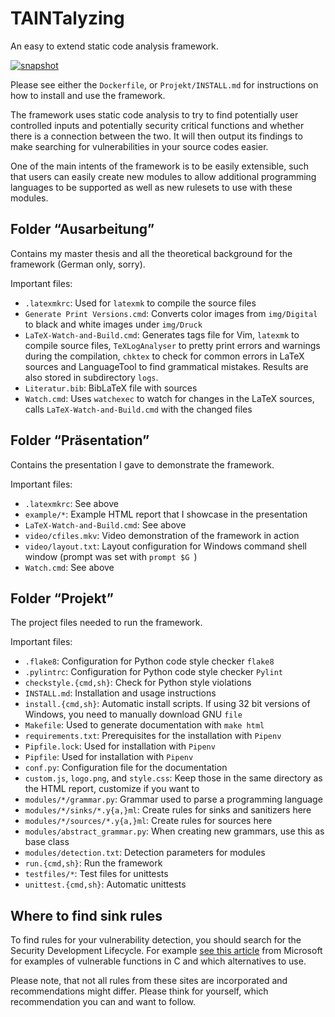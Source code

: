# TAINTalyzing

An easy to extend static code analysis framework.

[![snapshot](/Präsentation/video/snapshot.png)](/Präsentation/video/cfiles.mkv)

Please see either the `Dockerfile`, or `Projekt/INSTALL.md` for instructions on how to install and
use the framework.

The framework uses static code analysis to try to find potentially user controlled inputs and
potentially security critical functions and whether there is a connection between the two.  It will
then output its findings to make searching for vulnerabilities in your source codes easier.

One of the main intents of the framework is to be easily extensible, such that users can easily
create new modules to allow additional programming languages to be supported as well as new rulesets
to use with these modules.

## Folder “Ausarbeitung”

Contains my master thesis and all the theoretical background for the framework (German only, sorry).

Important files:
- `.latexmkrc`: Used for `latexmk` to compile the source files
- `Generate Print Versions.cmd`: Converts color images from `img/Digital` to black and white images
  under `img/Druck`
- `LaTeX-Watch-and-Build.cmd`: Generates tags file for Vim, `latexmk` to compile source files,
  `TeXLogAnalyser` to pretty print errors and warnings during the compilation, `chktex` to check for
  common errors in LaTeX sources and LanguageTool to find grammatical mistakes.  Results are also
  stored in subdirectory `logs`.
- `Literatur.bib`: BibLaTeX file with sources
- `Watch.cmd`: Uses `watchexec` to watch for changes in the LaTeX sources, calls
  `LaTeX-Watch-and-Build.cmd` with the changed files

## Folder “Präsentation”

Contains the presentation I gave to demonstrate the framework.

Important files:
- `.latexmkrc`: See above
- `example/*`: Example HTML report that I showcase in the presentation
- `LaTeX-Watch-and-Build.cmd`: See above
- `video/cfiles.mkv`: Video demonstration of the framework in action
- `video/layout.txt`: Layout configuration for Windows command shell window (prompt was set with
  `prompt $G `)
- `Watch.cmd`: See above

## Folder “Projekt”

The project files needed to run the framework.

Important files:
- `.flake8`: Configuration for Python code style checker `flake8`
- `.pylintrc`: Configuration for Python code style checker `Pylint`
- `checkstyle.{cmd,sh}`: Check for Python style violations
- `INSTALL.md`: Installation and usage instructions
- `install.{cmd,sh}`: Automatic install scripts.  If using 32 bit versions of Windows, you need to
  manually download GNU `file`
- `Makefile`: Used to generate documentation with `make html`
- `requirements.txt`: Prerequisites for the installation with `Pipenv`
- `Pipfile.lock`: Used for installation with `Pipenv`
- `Pipfile`: Used for installation with `Pipenv`
- `conf.py`: Configuration file for the documentation
- `custom.js`, `logo.png`, and `style.css`: Keep those in the same directory as the HTML report,
  customize if you want to
- `modules/*/grammar.py`: Grammar used to parse a programming language
- `modules/*/sinks/*.y{a,}ml`: Create rules for sinks and sanitizers here
- `modules/*/sources/*.y{a,}ml`: Create rules for sources here
- `modules/abstract_grammar.py`: When creating new grammars, use this as base class
- `modules/detection.txt`: Detection parameters for modules
- `run.{cmd,sh}`: Run the framework
- `testfiles/*`: Test files for unittests
- `unittest.{cmd,sh}`: Automatic unittests

## Where to find sink rules

To find rules for your vulnerability detection, you should search for the Security Development
Lifecycle.  For example [see this
article](https://docs.microsoft.com/en-us/previous-versions/bb288454(v=msdn.10)) from Microsoft for
examples of vulnerable functions in C and which alternatives to use.

Please note, that not all rules from these sites are incorporated and recommendations might differ.
Please think for yourself, which recommendation you can and want to follow.
